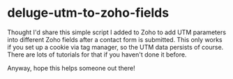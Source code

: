 # deluge-utm-to-zoho-fields

Thought I'd share this simple script I added to Zoho to add UTM parameters into different Zoho fields after a contact form is submitted. This only works if you set up a cookie via tag manager, so the UTM data persists of course. There are lots of tutorials for that if you haven't done it before. 

Anyway, hope this helps someone out there! 
